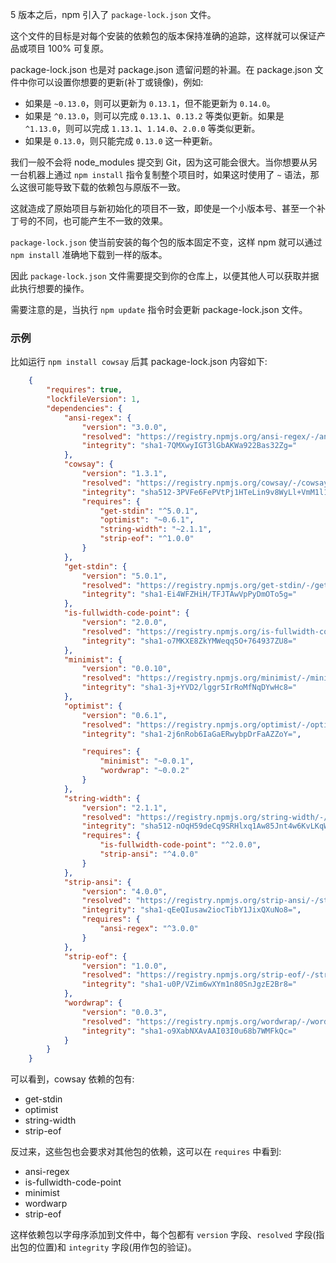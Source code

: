 
5 版本之后，npm 引入了 `package-lock.json` 文件。

这个文件的目标是对每个安装的依赖包的版本保持准确的追踪，这样就可以保证产品或项目 100% 可复原。

package-lock.json 也是对 package.json 遗留问题的补漏。在 package.json 文件中你可以设置你想要的更新(补丁或镜像)，例如:
* 如果是 `~0.13.0`，则可以更新为 `0.13.1`，但不能更新为 `0.14.0`。
* 如果是 `^0.13.0`，则可以完成 `0.13.1`、`0.13.2` 等类似更新。如果是 `^1.13.0`，则可以完成 `1.13.1`、`1.14.0`、`2.0.0` 等类似更新。
* 如果是 `0.13.0`，则只能完成 `0.13.0` 这一种更新。

我们一般不会将 node_modules 提交到 Git，因为这可能会很大。当你想要从另一台机器上通过 `npm install` 指令复制整个项目时，如果这时使用了 `~` 语法，那么这很可能导致下载的依赖包与原版不一致。

这就造成了原始项目与新初始化的项目不一致，即使是一个小版本号、甚至一个补丁号的不同，也可能产生不一致的效果。

`package-lock.json` 使当前安装的每个包的版本固定不变，这样 npm 就可以通过 `npm install` 准确地下载到一样的版本。

因此 `package-lock.json` 文件需要提交到你的仓库上，以便其他人可以获取并据此执行想要的操作。

需要注意的是，当执行 `npm update` 指令时会更新 package-lock.json 文件。

### 示例

比如运行 `npm install cowsay` 后其 package-lock.json 内容如下:
```json
    {
        "requires": true,
        "lockfileVersion": 1,
        "dependencies": {
            "ansi-regex": {
                "version": "3.0.0",
                "resolved": "https://registry.npmjs.org/ansi-regex/-/ansi-regex-3.0.0.tgz",
                "integrity": "sha1-7QMXwyIGT3lGbAKWa922Bas32Zg="
            },
            "cowsay": {
                "version": "1.3.1",
                "resolved": "https://registry.npmjs.org/cowsay/-/cowsay-1.3.1.tgz",
                "integrity": "sha512-3PVFe6FePVtPj1HTeLin9v8WyLl+VmM1l1H/5P+BTTDkMAjufp+0F9eLjzRnOHzVAYeIYFF5po5NjRrgefnRMQ==",
                "requires": {
                    "get-stdin": "^5.0.1",
                    "optimist": "~0.6.1",
                    "string-width": "~2.1.1",
                    "strip-eof": "^1.0.0"
                }
            },
            "get-stdin": {
                "version": "5.0.1",
                "resolved": "https://registry.npmjs.org/get-stdin/-/get-stdin-5.0.1.tgz",
                "integrity": "sha1-Ei4WFZHiH/TFJTAwVpPyDmOTo5g="
            },
            "is-fullwidth-code-point": {
                "version": "2.0.0",
                "resolved": "https://registry.npmjs.org/is-fullwidth-code-point/-/is-fullwidth-code-point-2.0.0.tgz",
                "integrity": "sha1-o7MKXE8ZkYMWeqq5O+764937ZU8="
            },
            "minimist": {
                "version": "0.0.10",
                "resolved": "https://registry.npmjs.org/minimist/-/minimist-0.0.10.tgz",
                "integrity": "sha1-3j+YVD2/lggr5IrRoMfNqDYwHc8="
            },
            "optimist": {
                "version": "0.6.1",
                "resolved": "https://registry.npmjs.org/optimist/-/optimist-0.6.1.tgz",
                "integrity": "sha1-2j6nRob6IaGaERwybpDrFaAZZoY=",

                "requires": {
                    "minimist": "~0.0.1",
                    "wordwrap": "~0.0.2"
                }
            },
            "string-width": {
                "version": "2.1.1",
                "resolved": "https://registry.npmjs.org/string-width/-/string-width-2.1.1.tgz",
                "integrity": "sha512-nOqH59deCq9SRHlxq1Aw85Jnt4w6KvLKqWVik6oA9ZklXLNIOlqg4F2yrT1MVaTjAqvVwdfeZ7w7aCvJD7ugkw==",
                "requires": {
                    "is-fullwidth-code-point": "^2.0.0",
                    "strip-ansi": "^4.0.0"
                }
            },
            "strip-ansi": {
                "version": "4.0.0",
                "resolved": "https://registry.npmjs.org/strip-ansi/-/strip-ansi-4.0.0.tgz",
                "integrity": "sha1-qEeQIusaw2iocTibY1JixQXuNo8=",
                "requires": {
                    "ansi-regex": "^3.0.0"
                }
            },
            "strip-eof": {
                "version": "1.0.0",
                "resolved": "https://registry.npmjs.org/strip-eof/-/strip-eof-1.0.0.tgz",
                "integrity": "sha1-u0P/VZim6wXYm1n80SnJgzE2Br8="
            },
            "wordwrap": {
                "version": "0.0.3",
                "resolved": "https://registry.npmjs.org/wordwrap/-/wordwrap-0.0.3.tgz",
                "integrity": "sha1-o9XabNXAvAAI03I0u68b7WMFkQc="
            }
        }
    }
```
可以看到，cowsay 依赖的包有:
* get-stdin
* optimist
* string-width
* strip-eof

反过来，这些包也会要求对其他包的依赖，这可以在 `requires` 中看到:
* ansi-regex
* is-fullwidth-code-point
* minimist
* wordwarp
* strip-eof

这样依赖包以字母序添加到文件中，每个包都有 `version` 字段、`resolved` 字段(指出包的位置)和 `integrity` 字段(用作包的验证)。
